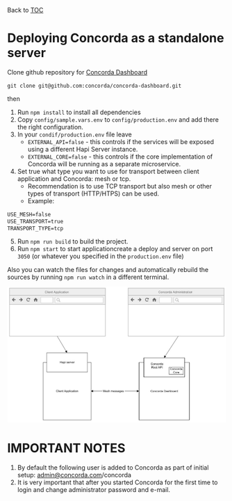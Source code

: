 Back to [TOC](../Readme.md)

# Deploying Concorda as a standalone server

Clone github repository for [Concorda Dashboard](https://github.com/concorda/concorda-dashboard)

```
git clone git@github.com:concorda/concorda-dashboard.git
```

then

1. Run `npm install` to install all dependencies
2. Copy `config/sample.vars.env` to `config/production.env` and add there the right configuration.
3. In your `condif/production.env` file leave 
   * `EXTERNAL_API=false` - this controls if the services will be exposed using a different Hapi Server instance.
   * `EXTERNAL_CORE=false` - this controls if the core implementation of Concorda will be running as a separate microservice.
4. Set true what type you want to use for transport between client application and Concorda: mesh or tcp.
   * Recommendation is to use TCP transport but also mesh or other types of transport (HTTP/HTPS) can be used.
   * Example:
  
```
USE_MESH=false   
USE_TRANSPORT=true   
TRANSPORT_TYPE=tcp
```

5. Run `npm run build` to build the project.
6. Run `npm start` to start applicationcreate a deploy and server on port `3050` (or whatever you specified in the `production.env` file)

Also you can watch the files for changes and automatically rebuild the sources by running `npm run watch`
in a different terminal.

![Diagram](https://github.com/Concorda/docs/blob/master/img/monolith.jpeg)

IMPORTANT NOTES
===============

1. By default the following user is added to Concorda as part of initial setup: admin@concorda.com/concorda
2. It is very important that after you started Concorda for the first time to login and change administrator password and e-mail.